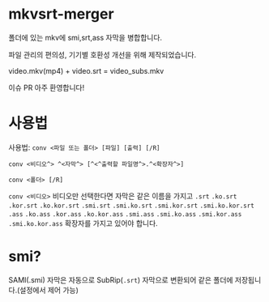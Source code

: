# mkvsrt-merger
폴더에 있는 mkv에 smi,srt,ass 자막을 병합합니다.

파일 관리의 편의성, 기기별 호환성 개선을 위해 제작되었습니다.

video.mkv(mp4) + video.srt = video_subs.mkv

이슈 PR 아주 환영합니다!


사용법
===

사용법: `conv <파일 또는 폴더> [파일] [출력] [/R]`

`conv <비디오^> ^<자막^> [^<^출력할 파일명^>.^<확장자^>]`

`conv <폴더> [/R]`

`conv <비디오>`
비디오만 선택한다면 자막은 같은 이름을 가지고
`.srt` `.ko.srt` `.kor.srt` `.ko.kor.srt` `.smi.srt` `.smi.ko.srt` `.smi.kor.srt` `.smi.ko.kor.srt`
`.ass` `.ko.ass` `.kor.ass` `.ko.kor.ass`
`.smi.ass` `.smi.ko.ass` `.smi.kor.ass` `.smi.ko.kor.ass` 확장자를 가지고 있어야 합니다.


smi?
====
SAMI(.smi) 자막은 자동으로 SubRip(`.srt`) 자막으로 변환되어 같은 폴더에 저장됩니다.(설정에서 제어 가능)
